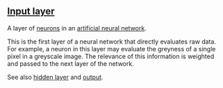 ## [Input layer](#input-layer)

A layer of [neurons](#neuron) in an [artificial neural network](#artificial_neural_network).

This is the first layer of a neural network that directly evaluates raw data. For example, a neuron in this layer may evaluate the greyness of a single pixel in a greyscale image. The relevance of this information is weighted and passed to the next layer of the network.

See also [hidden layer](#hidden_layer) and [output](#output_layer).